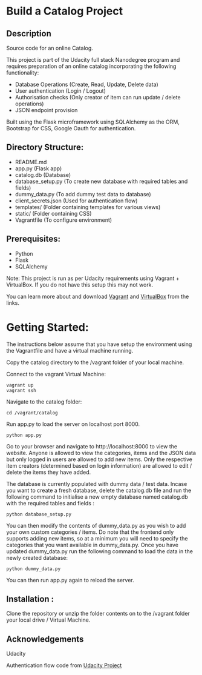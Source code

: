 # Build a Catalog Project

## Description
Source code for an online Catalog.

This project is part of the Udacity full stack Nanodegree program and requires preparation of an online catalog incorporating the following functionality:
* Database Operations (Create, Read, Update, Delete data)
* User authentication (Login / Logout)
* Authorisation checks (Only creator of item can run update / delete operations)
* JSON endpoint provision


Built using the Flask microframework using SQLAlchemy as the ORM, Bootstrap for CSS, Google Oauth for authentication.

## Directory Structure:
* README.md
* app.py (Flask app)
* catalog.db (Database)
* database_setup.py (To create new database with required tables and fields)
* dummy_data.py (To add dummy test data to database)
* client_secrets.json (Used for authentication flow)
* templates/ (Folder containing templates for various views)
* static/ (Folder containing CSS)
* Vagrantfile (To configure environment)

## Prerequisites:
* Python
* Flask
* SQLAlchemy

Note: This project is run as per Udacity requirements using Vagrant + VirtualBox. If you do not have this setup this may not work.

You can learn more about and download [Vagrant](https://www.vagrantup.com/) and [VirtualBox](https://www.virtualbox.org/) from the links.

# Getting Started:
The instructions below assume that you have setup the environment using the Vagrantfile and have a virtual machine running.

Copy the catalog directory to the /vagrant folder of your local machine.

Connect to the vagrant Virtual Machine:

	vagrant up
	vagrant ssh

Navigate to the catalog folder:

	cd /vagrant/catalog

Run app.py to load the server on localhost port 8000.

    python app.py

Go to your browser and navigate to http://localhost:8000 to view the website. Anyone is allowed to view the categories, items and the JSON data but only logged in users are allowed to add new items. Only the respective item creators (determined based on login information) are allowed to edit / delete the items they have added.


The database is currently populated with dummy data / test data. Incase you want to create a fresh database, delete the catalog.db file and run the following command to initialise a new empty database named catalog.db with the required tables and fields :

	python database_setup.py

You can then modify the contents of dummy_data.py as you wish to add your own custom categories / items. Do note that the frontend only supports adding new items, so at a minimum you will need to specify the categories that you want available in dummy_data.py. Once you have updated dummy_data.py run the following command to load the data in the newly created database:

	python dummy_data.py

You can then run app.py again to reload the server.


## Installation :
Clone the repository or unzip the folder contents on to the /vagrant folder your local drive / Virtual Machine.


## Acknowledgements
Udacity

Authentication flow code from [Udacity Project](https://github.com/udacity/ud330/blob/master/Lesson2/step5/project.py)


